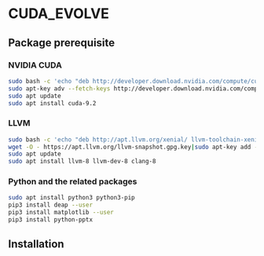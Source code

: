 # CUDA_EVOLVE

## Package prerequisite

### NVIDIA CUDA

```bash
sudo bash -c 'echo "deb http://developer.download.nvidia.com/compute/cuda/repos/ubuntu1804/x86_64 /" > /etc/apt/sources.list.d/cuda.list'
sudo apt-key adv --fetch-keys http://developer.download.nvidia.com/compute/cuda/repos/ubuntu1604/x86_64/7fa2af80.pub
sudo apt update
sudo apt install cuda-9.2
```

### LLVM

```bash
sudo bash -c 'echo "deb http://apt.llvm.org/xenial/ llvm-toolchain-xenial main" > /etc/apt/sources.list.d/llvm.list'
wget -O - https://apt.llvm.org/llvm-snapshot.gpg.key|sudo apt-key add -
sudo apt update
sudo apt install llvm-8 llvm-dev-8 clang-8
```

### Python and the related packages

```bash
sudo apt install python3 python3-pip
pip3 install deap --user
pip3 install matplotlib --user
pip3 install python-pptx
```

## Installation